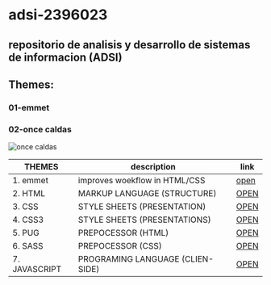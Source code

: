 # adsi-2396023
repositorio de analisis y desarrollo de sistemas de informacion (ADSI)
--- 
## Themes:

### 01-emmet
### 02-once caldas
![once caldas](https://encrypted-tbn0.gstatic.com/images?q=tbn:ANd9GcTwdthrCE6u-bP5TAfdWdw0THEMbf7PlU6kZA&usqp=CAU)

 | THEMES | description | link 
 | --- | --- | --- |
 | 1. emmet | improves woekflow in HTML/CSS | [open](01-emmet) |
 | 2. HTML | MARKUP LANGUAGE (STRUCTURE) | [OPEN](02-HTML) |
 | 3. CSS | STYLE SHEETS (PRESENTATION) | [OPEN](03-CSS) |
 | 4. CSS3 | STYLE SHEETS (PRESENTATIONS) | [OPEN](04-css3/) |
 | 5. PUG | PREPOCESSOR (HTML) | [OPEN](05-PUG/)|
 | 6. SASS | PREPOCESSOR (CSS) | [OPEN](06-SASS/)|
 | 7. JAVASCRIPT| PROGRAMING LANGUAGE (CLIEN-SIDE) | [OPEN](07-JAVASCRIPT/)|

